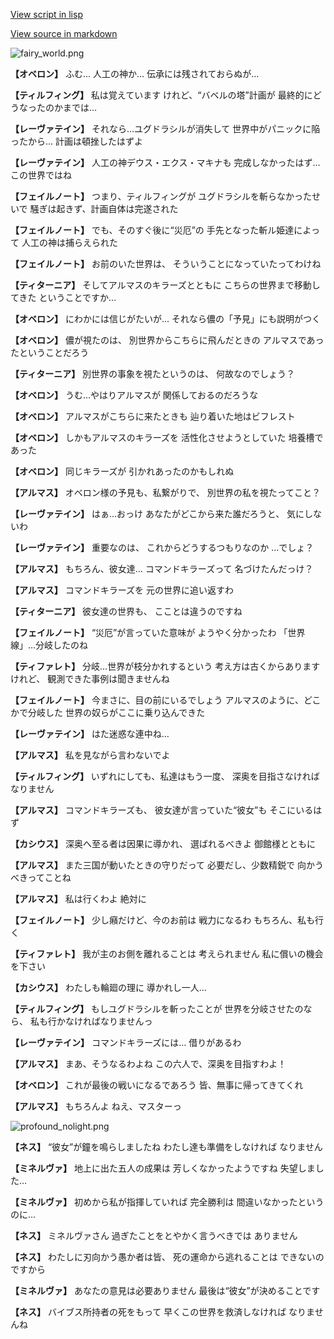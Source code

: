 [View script in lisp](../scripts/110140560.txt)

[View source in markdown](110140560.md)

![fairy_world.png](../images/backgrounds/fairy_world.png)

**【オベロン】**
ふむ…
人工の神か…
伝承には残されておらぬが…

**【ティルフィング】**
私は覚えています
けれど、“バベルの塔”計画が
最終的にどうなったのかまでは…

**【レーヴァテイン】**
それなら…ユグドラシルが消失して
世界中がパニックに陥ったから…
計画は頓挫したはずよ

**【レーヴァテイン】**
人工の神デウス・エクス・マキナも
完成しなかったはず…
この世界ではね

**【フェイルノート】**
つまり、ティルフィングが
ユグドラシルを斬らなかったせいで
騒ぎは起きず、計画自体は完遂された

**【フェイルノート】**
でも、そのすぐ後に“災厄”の
手先となった斬ル姫達によって
人工の神は捕らえられた

**【フェイルノート】**
お前のいた世界は、
そういうことになっていたってわけね

**【ティターニア】**
そしてアルマスのキラーズとともに
こちらの世界まで移動してきた
ということですか…

**【オベロン】**
にわかには信じがたいが…
それなら儂の「予見」にも説明がつく

**【オベロン】**
儂が視たのは、
別世界からこちらに飛んだときの
アルマスであったということだろう

**【ティターニア】**
別世界の事象を視たというのは、
何故なのでしょう？

**【オベロン】**
うむ…やはりアルマスが
関係しておるのだろうな

**【オベロン】**
アルマスがこちらに来たときも
辿り着いた地はビフレスト

**【オベロン】**
しかもアルマスのキラーズを
活性化させようとしていた
培養槽であった

**【オベロン】**
同じキラーズが
引かれあったのかもしれぬ

**【アルマス】**
オベロン様の予見も、私繋がりで、
別世界の私を視たってこと？

**【レーヴァテイン】**
はぁ…おっけ
あなたがどこから来た誰だろうと、
気にしないわ

**【レーヴァテイン】**
重要なのは、
これからどうするつもりなのか
…でしょ？

**【アルマス】**
もちろん、彼女達…
コマンドキラーズって
名づけたんだっけ？

**【アルマス】**
コマンドキラーズを
元の世界に追い返すわ

**【ティターニア】**
彼女達の世界も、
こことは違うのですね

**【フェイルノート】**
“災厄”が言っていた意味が
ようやく分かったわ
「世界線」…分岐したのね

**【ティファレト】**
分岐…世界が枝分かれするという
考え方は古くからありますけれど、
観測できた事例は聞きませんね

**【フェイルノート】**
今まさに、目の前にいるでしょう
アルマスのように、どこかで分岐した
世界の奴らがここに乗り込んできた

**【レーヴァテイン】**
はた迷惑な連中ね…

**【アルマス】**
私を見ながら言わないでよ

**【ティルフィング】**
いずれにしても、私達はもう一度、
深奥を目指さなければなりません

**【アルマス】**
コマンドキラーズも、
彼女達が言っていた“彼女”も
そこにいるはず

**【カシウス】**
深奥へ至る者は因果に導かれ、
選ばれるべきよ
御館様とともに

**【アルマス】**
また三国が動いたときの守りだって
必要だし、少数精鋭で
向かうべきってことね

**【アルマス】**
私は行くわよ
絶対に

**【フェイルノート】**
少し癪だけど、今のお前は
戦力になるわ
もちろん、私も行く

**【ティファレト】**
我が主のお側を離れることは
考えられません
私に償いの機会を下さい

**【カシウス】**
わたしも輪廻の理に
導かれし一人…

**【ティルフィング】**
もしユグドラシルを斬ったことが
世界を分岐させたのなら、
私も行かなければなりませんっ

**【レーヴァテイン】**
コマンドキラーズには…
借りがあるわ

**【アルマス】**
まあ、そうなるわよね
この六人で、深奥を目指すわよ！

**【オベロン】**
これが最後の戦いになるであろう
皆、無事に帰ってきてくれ

**【アルマス】**
もちろんよ
ねえ、マスターっ

![profound_nolight.png](../images/backgrounds/profound_nolight.png)

**【ネス】**
“彼女”が鐘を鳴らしましたね
わたし達も準備をしなければ
なりません

**【ミネルヴァ】**
地上に出た五人の成果は
芳しくなかったようですね
失望しました…

**【ミネルヴァ】**
初めから私が指揮していれば
完全勝利は
間違いなかったというのに…

**【ネス】**
ミネルヴァさん
過ぎたことをとやかく言うべきでは
ありません

**【ネス】**
わたしに刃向かう愚か者は皆、
死の運命から逃れることは
できないのですから

**【ミネルヴァ】**
あなたの意見は必要ありません
最後は“彼女”が決めることです

**【ネス】**
バイブス所持者の死をもって
早くこの世界を救済しなければ
なりませんね